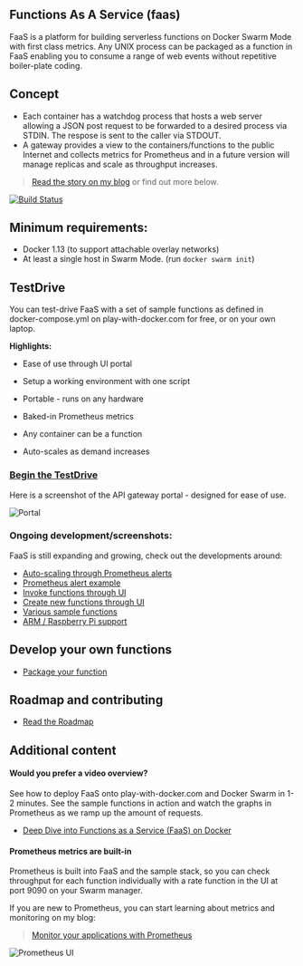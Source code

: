 ## Functions As A Service (faas)

FaaS is a platform for building serverless functions on Docker Swarm Mode with first class metrics. Any UNIX process can be packaged as a function in FaaS enabling you to consume a range of web events without repetitive boiler-plate coding.

## Concept

* Each container has a watchdog process that hosts a web server allowing a JSON post request to be forwarded to a desired process via STDIN. The respose is sent to the caller via STDOUT.
* A gateway provides a view to the containers/functions to the public Internet and collects metrics for Prometheus and in a future version will manage replicas and scale as throughput increases.

> [Read the story on my blog](http://blog.alexellis.io/functions-as-a-service/) or find out more below.

[![Build
Status](https://travis-ci.org/alexellis/faas.svg?branch=master)](https://travis-ci.org/alexellis/faas)

## Minimum requirements: 
* Docker 1.13 (to support attachable overlay networks)
* At least a single host in Swarm Mode. (run `docker swarm init`)

## TestDrive

You can test-drive FaaS with a set of sample functions as defined in docker-compose.yml on play-with-docker.com for free, or on your own laptop.

**Highlights:**

* Ease of use through UI portal
* Setup a working environment with one script
* Portable - runs on any hardware

* Baked-in Prometheus metrics
* Any container can be a function
* Auto-scales as demand increases

### [Begin the TestDrive](https://github.com/alexellis/faas/blob/master/TestDrive.md)

Here is a screenshot of the API gateway portal - designed for ease of use.

![Portal](https://pbs.twimg.com/media/C7bkpZbWwAAnKsx.jpg)

### Ongoing development/screenshots:

FaaS is still expanding and growing, check out the developments around:

* [Auto-scaling through Prometheus alerts](https://twitter.com/alexellisuk/status/825295438412709888)
* [Prometheus alert example](https://twitter.com/alexellisuk/status/823262200236277762)
* [Invoke functions through UI](https://twitter.com/alexellisuk/status/823262200236277762)
* [Create new functions through UI](https://twitter.com/alexellisuk/status/835047437588905984)
* [Various sample functions](https://github.com/alexellis/faas/blob/master/docker-compose.yml)
* [ARM / Raspberry Pi support](https://github.com/alexellis/faas/blob/master/docker-compose.armhf.yml)

## Develop your own functions

* [Package your function](https://github.com/alexellis/faas/blob/master/DEV.md)

## Roadmap and contributing

* [Read the Roadmap](https://github.com/alexellis/faas/blob/master/ROADMAP.md)

## Additional content

#### Would you prefer a video overview?

See how to deploy FaaS onto play-with-docker.com and Docker Swarm in 1-2 minutes. See the sample functions in action and watch the graphs in Prometheus as we ramp up the amount of requests. 

* [Deep Dive into Functions as a Service (FaaS) on Docker](https://www.youtube.com/watch?v=sp1B7l5mEzc)

#### Prometheus metrics are built-in

Prometheus is built into FaaS and the sample stack, so you can check throughput for each function individually with a rate function in the UI at port 9090 on your Swarm manager.

If you are new to Prometheus, you can start learning about metrics and monitoring on my blog:

> [Monitor your applications with Prometheus](http://blog.alexellis.io/prometheus-monitoring/)

![Prometheus UI](https://pbs.twimg.com/media/C7bkiT9X0AASVuu.jpg)
